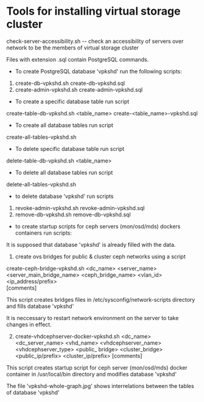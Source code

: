 # Tools for installing virtual storage cluster


check-server-accessibility.sh -- check an accessibility of servers over network to be the members of
                                 virtual storage cluster 

Files with extension .sql contain PostgreSQL commands.

- To create PostgreSQL database 'vpkshd' run the following scripts:

1. create-db-vpkshd.sh create-db-vpkshd.sql
2. create-admin-vpkshd.sh create-admin-vpkshd.sql

- To create a specific database table  run script 

create-table-db-vpkshd.sh <table_name> create-<table_name>-vpkshd.sql

 
- To create all database tables run script

create-all-tables-vpkshd.sh


- To delete specific database table run script

delete-table-db-vpkshd.sh <table_name>

- To delete all database tables run script

delete-all-tables-vpkshd.sh

- to delete database 'vpkshd' run scripts

1. revoke-admin-vpkshd.sh revoke-admin-vpkshd.sql
2. remove-db-vpkshd.sh remove-db-vpkshd.sql


- to create startup scripts for ceph servers (mon/osd/mds) dockers containers  run scripts:

It is supposed that database 'vpkshd' is already filled with the data.

1. create ovs bridges for public &  cluster ceph networks using a script

create-ceph-bridge-vpkshd.sh  <dc_name>  <server_name>  <server_main_bridge_name> <ceph_bridge_name> <vlan_id> <ip_address/prefix>  
[comments]

This script creates bridges files in /etc/sysconfig/network-scripts directory and fills database 'vpkshd'
 
It is neccessary to restart network environment on the server to take changes in effect.

2.  create-vhdcephserver-docker-vpkshd.sh  <dc_name> <dc_server_name>  <vhd_name> <vhdcephserver_name>  <vhdcephserver_type> <public_
bridge> <cluster_bridge> <public_ip/prefix> <cluster_ip/prefix>  <memory> <ncpus> [comments]

This script creates startup script for ceph server (mon/osd/mds) docker container in /usr/local/bin directory and modifies database 
'vpkshd'


The file 'vpkshd-whole-graph.jpg' shows interrelations between the tables of database 'vpkshd'

 
